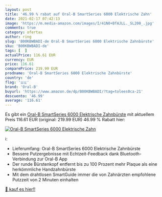 ```yaml
---
layout: post
title: '46.99 % rabat auf Oral-B SmartSeries 6000 Elektrische Zahn'
date: 2021-02-17 07:42:13
image: 'https://m.media-amazon.com/images/I/41N0+BfAJLL._SL200_.jpg'
comments: true
category: ofertas
author: ring
slug: 'B00KBWBADI-de Oral-B SmartSeries 6000 Elektrische Zahnbürste'
sku: 'B00KBWBADI-de'
tags: [  ]
actualPrice: 116.61 EUR
currency: EUR
price: 116.61
comparePrice: 219.99 EUR
prodname: 'Oral-B SmartSeries 6000 Elektrische Zahnbürste'
country: 'de'
flag: '🇩🇪'
brand: 'Oral-B'
buyurl: 'https://www.amazon.de/dp/B00KBWBADI/?tag=tolees0ca-21'
descuento: '46.99'
average: '116.61'
---
```


Es gibt ein [Oral-B SmartSeries 6000 Elektrische Zahnbürste](https://www.amazon.de/dp/B00KBWBADI/?tag=tolees0ca-21) mit aktuellem Preis 116.61 EUR (original: 219.99 EUR) 46.99 % Rabatt hier:

[![Oral-B SmartSeries 6000 Elektrische Zahn](https://m.media-amazon.com/images/I/41N0+BfAJLL._SL200_.jpg)](https://www.amazon.de/dp/B00KBWBADI/?tag=tolees0ca-21)

ℹ️:

- Lieferumfang: Oral-B SmartSeries 6000 Elektrische Zahnbürste
- Bessere Putzergebnisse mit Echtzeit-Feedback dank Bluetooth-Verbindung zur Oral-B App
- Der runde Bürstenkopf entfernt bis zu 100 Prozent mehr Plaque als eine herkömmliche Handzahnbürste
- Mit dem drahtlosen SmartGuide immer die von Zahnärzten empfohlene Putzzeit von 2 Minuten einhalten

[🛒 kauf es hier!!](https://www.amazon.de/dp/B00KBWBADI/?tag=tolees0ca-21)
